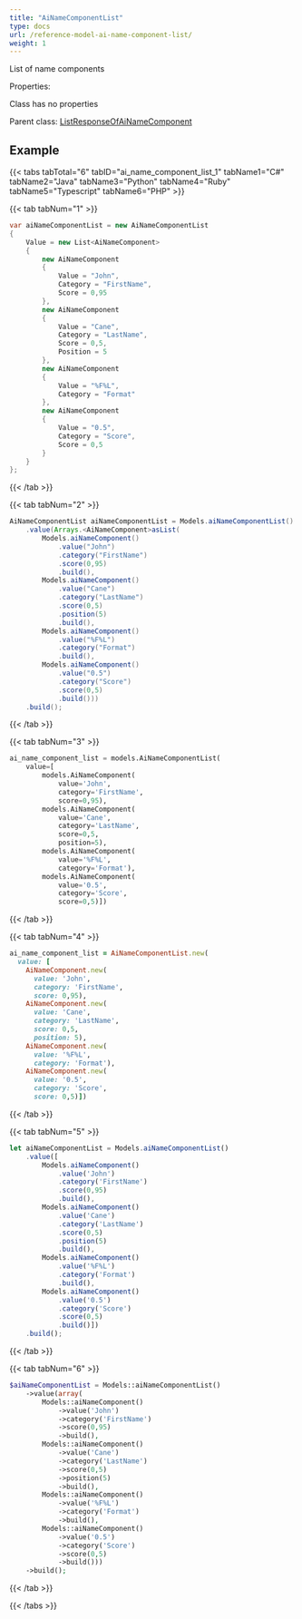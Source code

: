 ```yaml
---
title: "AiNameComponentList"
type: docs
url: /reference-model-ai-name-component-list/
weight: 1
---
```

List of name components             

Properties:

Class has no properties

Parent class: [ListResponseOfAiNameComponent](/email/reference-model-list-response-of-ai-name-component/)

## Example

{{< tabs tabTotal="6" tabID="ai_name_component_list_1" tabName1="C#" tabName2="Java" tabName3="Python" tabName4="Ruby" tabName5="Typescript" tabName6="PHP" >}}

{{< tab tabNum="1" >}}

```csharp
var aiNameComponentList = new AiNameComponentList
{
    Value = new List<AiNameComponent>
    {
        new AiNameComponent
        {
            Value = "John",
            Category = "FirstName",
            Score = 0,95
        },
        new AiNameComponent
        {
            Value = "Cane",
            Category = "LastName",
            Score = 0,5,
            Position = 5
        },
        new AiNameComponent
        {
            Value = "%F%L",
            Category = "Format"
        },
        new AiNameComponent
        {
            Value = "0.5",
            Category = "Score",
            Score = 0,5
        }
    }
};
```

{{< /tab >}}

{{< tab tabNum="2" >}}

```java
AiNameComponentList aiNameComponentList = Models.aiNameComponentList()
    .value(Arrays.<AiNameComponent>asList(
        Models.aiNameComponent()
            .value("John")
            .category("FirstName")
            .score(0,95)
            .build(),
        Models.aiNameComponent()
            .value("Cane")
            .category("LastName")
            .score(0,5)
            .position(5)
            .build(),
        Models.aiNameComponent()
            .value("%F%L")
            .category("Format")
            .build(),
        Models.aiNameComponent()
            .value("0.5")
            .category("Score")
            .score(0,5)
            .build()))
    .build();
```

{{< /tab >}}

{{< tab tabNum="3" >}}

```python
ai_name_component_list = models.AiNameComponentList(
    value=[
        models.AiNameComponent(
            value='John',
            category='FirstName',
            score=0,95),
        models.AiNameComponent(
            value='Cane',
            category='LastName',
            score=0,5,
            position=5),
        models.AiNameComponent(
            value='%F%L',
            category='Format'),
        models.AiNameComponent(
            value='0.5',
            category='Score',
            score=0,5)])
```

{{< /tab >}}

{{< tab tabNum="4" >}}

```ruby
ai_name_component_list = AiNameComponentList.new(
  value: [
    AiNameComponent.new(
      value: 'John',
      category: 'FirstName',
      score: 0,95),
    AiNameComponent.new(
      value: 'Cane',
      category: 'LastName',
      score: 0,5,
      position: 5),
    AiNameComponent.new(
      value: '%F%L',
      category: 'Format'),
    AiNameComponent.new(
      value: '0.5',
      category: 'Score',
      score: 0,5)])
```

{{< /tab >}}

{{< tab tabNum="5" >}}

```typescript
let aiNameComponentList = Models.aiNameComponentList()
    .value([
        Models.aiNameComponent()
            .value('John')
            .category('FirstName')
            .score(0,95)
            .build(),
        Models.aiNameComponent()
            .value('Cane')
            .category('LastName')
            .score(0,5)
            .position(5)
            .build(),
        Models.aiNameComponent()
            .value('%F%L')
            .category('Format')
            .build(),
        Models.aiNameComponent()
            .value('0.5')
            .category('Score')
            .score(0,5)
            .build()])
    .build();
```

{{< /tab >}}

{{< tab tabNum="6" >}}

```php
$aiNameComponentList = Models::aiNameComponentList()
    ->value(array(
        Models::aiNameComponent()
            ->value('John')
            ->category('FirstName')
            ->score(0,95)
            ->build(),
        Models::aiNameComponent()
            ->value('Cane')
            ->category('LastName')
            ->score(0,5)
            ->position(5)
            ->build(),
        Models::aiNameComponent()
            ->value('%F%L')
            ->category('Format')
            ->build(),
        Models::aiNameComponent()
            ->value('0.5')
            ->category('Score')
            ->score(0,5)
            ->build()))
    ->build();
```

{{< /tab >}}

{{< /tabs >}}

